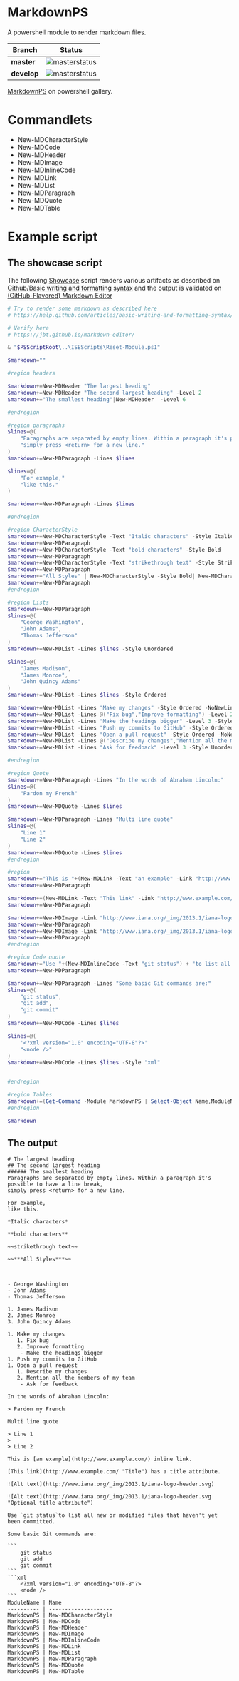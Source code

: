 # MarkdownPS
A powershell module to render markdown files. 

| Branch | Status
| ---------- | ---------
| **master** | ![masterstatus](https://asarafian.visualstudio.com/DefaultCollection/_apis/public/build/definitions/9411077a-da68-4370-9d62-7fa8ec77dfa9/9/badge)
| **develop** | ![masterstatus](https://asarafian.visualstudio.com/DefaultCollection/_apis/public/build/definitions/9411077a-da68-4370-9d62-7fa8ec77dfa9/8/badge)

[MarkdownPS](https://www.powershellgallery.com/packages/MarkdownPS/) on powershell gallery.

# Commandlets

- New-MDCharacterStyle
- New-MDCode
- New-MDHeader
- New-MDImage
- New-MDInlineCode
- New-MDLink
- New-MDList
- New-MDParagraph
- New-MDQuote
- New-MDTable

# Example script

## The showcase script

The following [Showcase](Scripts/Showcase.ps1) script renders various artifacts as described on [Github/Basic writing and formatting syntax](https://help.github.com/articles/basic-writing-and-formatting-syntax/) and the output is validated on [(GitHub-Flavored) Markdown Editor](https://jbt.github.io/markdown-editor/)

```powershell
# Try to render some markdown as described here
# https://help.github.com/articles/basic-writing-and-formatting-syntax/

# Verify here
# https://jbt.github.io/markdown-editor/

& "$PSScriptRoot\..\ISEScripts\Reset-Module.ps1"

$markdown=""

#region headers

$markdown+=New-MDHeader "The largest heading"
$markdown+=New-MDHeader "The second largest heading" -Level 2
$markdown+="The smallest heading"|New-MDHeader  -Level 6

#endregion

#region paragraphs
$lines=@(
    "Paragraphs are separated by empty lines. Within a paragraph it's possible to have a line break,"
    "simply press <return> for a new line."
)
$markdown+=New-MDParagraph -Lines $lines

$lines=@(
    "For example,"
    "like this."
)

$markdown+=New-MDParagraph -Lines $lines

#endregion

#region CharacterStyle
$markdown+=New-MDCharacterStyle -Text "Italic characters" -Style Italic
$markdown+=New-MDParagraph
$markdown+=New-MDCharacterStyle -Text "bold characters" -Style Bold
$markdown+=New-MDParagraph
$markdown+=New-MDCharacterStyle -Text "strikethrough text" -Style StrikeThrough
$markdown+=New-MDParagraph
$markdown+="All Styles" | New-MDCharacterStyle -Style Bold| New-MDCharacterStyle -Style Italic | New-MDCharacterStyle -Style StrikeThrough
$markdown+=New-MDParagraph
#endregion

#region Lists
$markdown+=New-MDParagraph
$lines=@(
    "George Washington",
    "John Adams",
    "Thomas Jefferson"
)
$markdown+=New-MDList -Lines $lines -Style Unordered

$lines=@(
    "James Madison",
    "James Monroe",
    "John Quincy Adams"
)
$markdown+=New-MDList -Lines $lines -Style Ordered

$markdown+=New-MDList -Lines "Make my changes" -Style Ordered -NoNewLine
$markdown+=New-MDList -Lines @("Fix bug","Improve formatting") -Level 2 -Style Ordered -NoNewLine
$markdown+=New-MDList -Lines "Make the headings bigger" -Level 3 -Style Unordered -NoNewLine
$markdown+=New-MDList -Lines "Push my commits to GitHub" -Style Ordered -NoNewLine
$markdown+=New-MDList -Lines "Open a pull request" -Style Ordered -NoNewLine
$markdown+=New-MDList -Lines @("Describe my changes","Mention all the members of my team") -Level 2 -Style Ordered -NoNewLine
$markdown+=New-MDList -Lines "Ask for feedback" -Level 3 -Style Unordered

#endregion

#region Quote
$markdown+=New-MDParagraph -Lines "In the words of Abraham Lincoln:"
$lines=@(
    "Pardon my French"
)
$markdown+=New-MDQuote -Lines $lines

$markdown+=New-MDParagraph -Lines "Multi line quote"
$lines=@(
    "Line 1"
    "Line 2"
)
$markdown+=New-MDQuote -Lines $lines
#endregion

#region 
$markdown+="This is "+(New-MDLink -Text "an example" -Link "http://www.example.com/")+" inline link."
$markdown+=New-MDParagraph

$markdown+=(New-MDLink -Text "This link" -Link "http://www.example.com/" -Title "Title")+" has a title attribute."
$markdown+=New-MDParagraph

$markdown+=New-MDImage -Link "http://www.iana.org/_img/2013.1/iana-logo-header.svg" -AltText "Alt text"
$markdown+=New-MDParagraph
$markdown+=New-MDImage -Link "http://www.iana.org/_img/2013.1/iana-logo-header.svg" -AltText "Alt text" -Title "Optional title attribute"
$markdown+=New-MDParagraph
#endregion

#region Code quote
$markdown+="Use "+(New-MDInlineCode -Text "git status") + "to list all new or modified files that haven't yet been committed."
$markdown+=New-MDParagraph

$markdown+=New-MDParagraph -Lines "Some basic Git commands are:"
$lines=@(
    "git status",
    "git add",
    "git commit"
)
$markdown+=New-MDCode -Lines $lines

$lines=@(
    '<?xml version="1.0" encoding="UTF-8"?>'
    "<node />"
)
$markdown+=New-MDCode -Lines $lines -Style "xml"


#endregion

#region Tables
$markdown+=(Get-Command -Module MarkdownPS | Select-Object Name,ModuleName |ConvertTo-Markdown) -join [System.Environment]::NewLine
#endregion

$markdown
```

## The output

	# The largest heading 
	## The second largest heading 
	###### The smallest heading 
	Paragraphs are separated by empty lines. Within a paragraph it's possible to have a line break,
	simply press <return> for a new line.
	
	For example,
	like this.
	
	*Italic characters*
	
	**bold characters**
	
	~~strikethrough text~~
	
	~~***All Styles***~~
	
	
	
	- George Washington
	- John Adams
	- Thomas Jefferson
	
	1. James Madison
	2. James Monroe
	3. John Quincy Adams
	
	1. Make my changes
	   1. Fix bug
	   2. Improve formatting
	    - Make the headings bigger
	1. Push my commits to GitHub
	1. Open a pull request
	   1. Describe my changes
	   2. Mention all the members of my team
	    - Ask for feedback
	
	In the words of Abraham Lincoln:
	
	> Pardon my French
	
	Multi line quote
	
	> Line 1
	>
	> Line 2
	
	This is [an example](http://www.example.com/) inline link.
	
	[This link](http://www.example.com/ "Title") has a title attribute.
	
	![Alt text](http://www.iana.org/_img/2013.1/iana-logo-header.svg)
	
	![Alt text](http://www.iana.org/_img/2013.1/iana-logo-header.svg "Optional title attribute")
	
	Use `git status`to list all new or modified files that haven't yet been committed.
	
	Some basic Git commands are:
	
	```
	    git status
	    git add
	    git commit
	```
	```xml
	    <?xml version="1.0" encoding="UTF-8"?>
	    <node />
	```
	ModuleName | Name                
	---------- | --------------------
	MarkdownPS | New-MDCharacterStyle
	MarkdownPS | New-MDCode          
	MarkdownPS | New-MDHeader        
	MarkdownPS | New-MDImage         
	MarkdownPS | New-MDInlineCode    
	MarkdownPS | New-MDLink          
	MarkdownPS | New-MDList          
	MarkdownPS | New-MDParagraph     
	MarkdownPS | New-MDQuote         
	MarkdownPS | New-MDTable         






